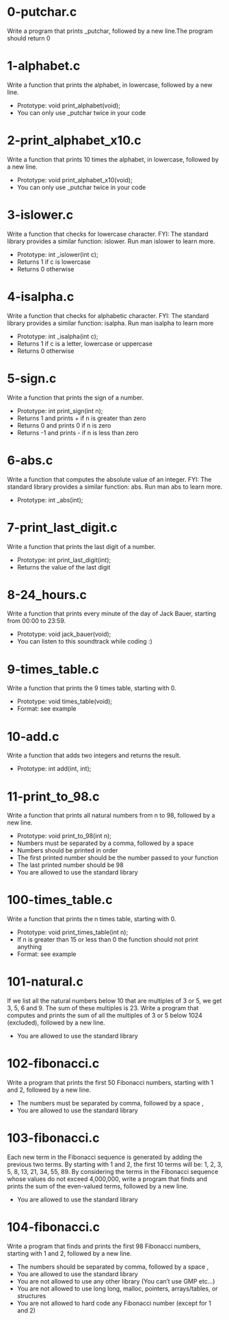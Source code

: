 # 0-putchar.c 
Write a program that prints _putchar, followed by a new line.The program should return 0

# 1-alphabet.c
Write a function that prints the alphabet, in lowercase, followed by a new line.

+ Prototype: void print_alphabet(void);
+ You can only use _putchar twice in your code

# 2-print_alphabet_x10.c
Write a function that prints 10 times the alphabet, in lowercase, followed by a new line.

+ Prototype: void print_alphabet_x10(void);
+ You can only use _putchar twice in your code

# 3-islower.c
Write a function that checks for lowercase character.
FYI: The standard library provides a similar function: islower. Run man islower to learn more.

+ Prototype: int _islower(int c);
+ Returns 1 if c is lowercase
+ Returns 0 otherwise

# 4-isalpha.c
Write a function that checks for alphabetic character.
FYI: The standard library provides a similar function: isalpha. Run man isalpha to learn more

+ Prototype: int _isalpha(int c);
+ Returns 1 if c is a letter, lowercase or uppercase
+ Returns 0 otherwise

# 5-sign.c
Write a function that prints the sign of a number.

+ Prototype: int print_sign(int n);
+ Returns 1 and prints + if n is greater than zero
+ Returns 0 and prints 0 if n is zero
+ Returns -1 and prints - if n is less than zero

# 6-abs.c
Write a function that computes the absolute value of an integer.
FYI: The standard library provides a similar function: abs. Run man abs to learn more.

+ Prototype: int _abs(int);

# 7-print_last_digit.c
Write a function that prints the last digit of a number.

+ Prototype: int print_last_digit(int);
+ Returns the value of the last digit

# 8-24_hours.c
Write a function that prints every minute of the day of Jack Bauer, starting from 00:00 to 23:59.

+ Prototype: void jack_bauer(void);
+ You can listen to this soundtrack while coding :)

# 9-times_table.c
Write a function that prints the 9 times table, starting with 0.

+ Prototype: void times_table(void);
+ Format: see example

# 10-add.c
Write a function that adds two integers and returns the result.

+ Prototype: int add(int, int);

# 11-print_to_98.c
Write a function that prints all natural numbers from n to 98, followed by a new line.

+ Prototype: void print_to_98(int n);
+ Numbers must be separated by a comma, followed by a space
+ Numbers should be printed in order
+ The first printed number should be the number passed to your function
+ The last printed number should be 98
+ You are allowed to use the standard library

# 100-times_table.c
Write a function that prints the n times table, starting with 0.

+ Prototype: void print_times_table(int n);
+ If n is greater than 15 or less than 0 the function should not print anything
+ Format: see example

# 101-natural.c
If we list all the natural numbers below 10 that are multiples of 3 or 5, we get 3, 5, 6 and 9.
The sum of these multiples is 23. Write a program that computes and prints the sum of all the multiples of 3 or 5
below 1024 (excluded), followed by a new line.

+ You are allowed to use the standard library

# 102-fibonacci.c
Write a program that prints the first 50 Fibonacci numbers, starting with 1 and 2, followed by a new line.

+ The numbers must be separated by comma, followed by a space , 
+ You are allowed to use the standard library

# 103-fibonacci.c
Each new term in the Fibonacci sequence is generated by adding the previous two terms. By starting with 1 and 2, the first
10 terms will be: 1, 2, 3, 5, 8, 13, 21, 34, 55, 89. By considering the terms in the Fibonacci sequence whose values 
do not exceed 4,000,000, write a program that finds and prints the sum of the even-valued terms, followed by a new line.

+ You are allowed to use the standard library

# 104-fibonacci.c
Write a program that finds and prints the first 98 Fibonacci numbers, starting with 1 and 2, followed by a new line.

+ The numbers should be separated by comma, followed by a space ,
+ You are allowed to use the standard library
+ You are not allowed to use any other library (You can’t use GMP etc…)
+ You are not allowed to use long long, malloc, pointers, arrays/tables, or structures
+ You are not allowed to hard code any Fibonacci number (except for 1 and 2)
